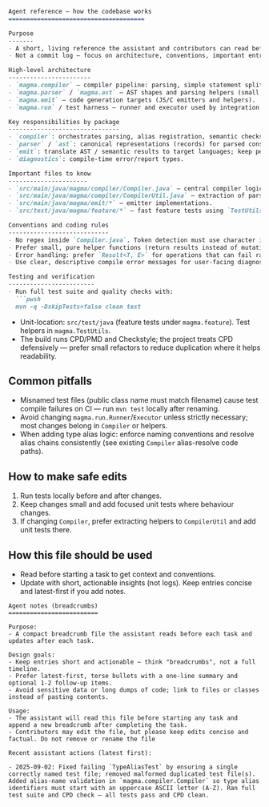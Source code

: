 ```markdown
Agent reference — how the codebase works
======================================

Purpose
-------
- A short, living reference the assistant and contributors can read before touching code.
- Not a commit log — focus on architecture, conventions, important entry points, and common pitfalls.

High-level architecture
-----------------------
- `magma.compiler` — compiler pipeline: parsing, simple statement splitting, basic semantic checks, and type alias handling.
- `magma.parser` / `magma.ast` — AST shapes and parsing helpers (small, explicit parsing; avoid regex in core compiler files).
- `magma.emit` — code generation targets (JS/C emitters and helpers).
- `magma.run` / test harness — runner and executor used by integration tests.

Key responsibilities by package
-------------------------------
- `compiler`: orchestrates parsing, alias registration, semantic checks, and var/func/struct handling. Keep logic explicit and small helpers testable.
- `parser` / `ast`: canonical representations (records) for parsed constructs; prefer clear small functions.
- `emit`: translate AST / semantic results to target languages; keep per-target emitters isolated.
- `diagnostics`: compile-time error/report types.

Important files to know
----------------------
- `src/main/java/magma/compiler/Compiler.java` — central compiler logic and alias registry. Rules: do not use regex here; prefer string scanning and small helper functions.
- `src/main/java/magma/compiler/CompilerUtil.java` — extraction of parsing helpers (preferred place for pure helpers).
- `src/main/java/magma/emit/*` — emitter implementations.
- `src/test/java/magma/feature/*` — fast feature tests using `TestUtils.assertAllValidWithPrelude` and related helpers.

Conventions and coding rules
----------------------------
- No regex inside `Compiler.java`. Token detection must use character inspection or small parsing helpers.
- Prefer small, pure helper functions (return results instead of mutating global state when possible).
- Error handling: prefer `Result<T, E>` for operations that can fail rather than throwing; use `Optional<Error>` for void-like operations that may fail.
- Use clear, descriptive compile error messages for user-facing diagnostics.

Testing and verification
------------------------
- Run full test suite and quality checks with:
  ```pwsh
  mvn -q -DskipTests=false clean test
  ```
- Unit-location: `src/test/java` (feature tests under `magma.feature`). Test helpers in `magma.TestUtils`.
- The build runs CPD/PMD and Checkstyle; the project treats CPD defensively — prefer small refactors to reduce duplication where it helps readability.

Common pitfalls
---------------
- Misnamed test files (public class name must match filename) cause test compile failures on CI — run `mvn test` locally after renaming.
- Avoid changing `magma.run.Runner`/`Executor` unless strictly necessary; most changes belong in `Compiler` or helpers.
- When adding type alias logic: enforce naming conventions and resolve alias chains consistently (see existing `Compiler` alias-resolve code paths).

How to make safe edits
----------------------
1. Run tests locally before and after changes.
2. Keep changes small and add focused unit tests where behaviour changes.
3. If changing `Compiler`, prefer extracting helpers to `CompilerUtil` and add unit tests there.

How this file should be used
---------------------------
- Read before starting a task to get context and conventions.
- Update with short, actionable insights (not logs). Keep entries concise and latest-first if you add notes.

```
Agent notes (breadcrumbs)
=========================

Purpose:
- A compact breadcrumb file the assistant reads before each task and updates after each task.

Design goals:
- Keep entries short and actionable — think "breadcrumbs", not a full timeline.
- Prefer latest-first, terse bullets with a one-line summary and optional 1-2 follow-up items.
- Avoid sensitive data or long dumps of code; link to files or classes instead of pasting contents.

Usage:
- The assistant will read this file before starting any task and append a new breadcrumb after completing the task.
- Contributors may edit the file, but please keep edits concise and factual. Do not remove or rename the file

Recent assistant actions (latest first):

- 2025-09-02: Fixed failing `TypeAliasTest` by ensuring a single correctly named test file; removed malformed duplicated test file(s). Added alias-name validation in `magma.compiler.Compiler` so type alias identifiers must start with an uppercase ASCII letter (A-Z). Ran full test suite and CPD check — all tests pass and CPD clean.